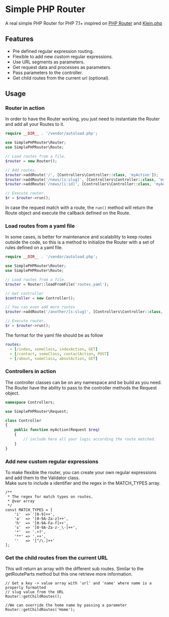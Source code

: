 # Simple PHP Router

A real simple PHP Router for PHP 7.1+ inspired on [PHP Router](https://github.com/dannyvankooten/PHP-Router) and [Klein.php](https://github.com/klein/klein.php)

## Features

- Pre defined regular expression routing.
- Flexible to add new custom regular expressions.
- Use URL segments as parameters.
- Get request data and processes as parameters.
- Pass parameters to the controller.
- Get child routes from the current url (optional).

## Usage

### Router in action
In order to have the Router working, you just need to instantiate the Router and add all your Routes to it.
```php
require __DIR__ . '/vendor/autoload.php';

use SimplePHPRouter\Router;
use SimplePHPRouter\Route;

// Load routes from a file.
$router = new Router();

// Add routes.
$router->addRoute('/', [Controllers\Controller::class, 'myAction']);
$router->addRoute('/news/[s:slug]', [Controllers\Controller::class, 'myAction']);
$router->addRoute('/news/[i:id]', [Controllers\Controller::class, 'myAction'], 'POST');

// Execute router.
$r = $router->run();
```

In case the request match with a route, the `run()` method will return the Route object and execute the callback defined on the Route.

### Load routes from a yaml file
In some cases, is better for maintenance and scalability to keep routes outside the code, so this is a method to initialize the Router with a set of rules defined on a yaml file.

```php
require __DIR__ . '/vendor/autoload.php';

use SimplePHPRouter\Router;
use SimplePHPRouter\Route;

// Load routes from a file.
$router = Router::loadFromFile('routes.yaml');

// Get controller
$controller = new Controller();

// You can even add more routes
$router->addRoute('/another/[s:slug]', [Controllers\Controller::class, 'myAction']);

// Execute router.
$r = $router->run();
```

The format for the yaml file should be as follow
```yaml
routes:
  - [/index, someClass, indexAction, GET]
  - [/contact, someClass, contactAction, POST]
  - [/about, someClass, aboutAction, GET]
```

### Controllers in action

The controller classes can be on any namespace and be build as you need.  
The Router have the ability to pass to the controller methods the Request object.

```php
namespace Controllers;

use SimplePHPRouter\Request;

class Controller
{
    public function myAction(Request $req)
    {
        // include here all your logic according the route matched.
    }
}
```

### Add new custom regular expressions

To make flexible the router, you can create your own regular expressions and add them to the Validator class.  
Make sure to include a identifier and the regex in the MATCH_TYPES array.

```
/**
 * The regex for match types on routes.
 * @var array
 */
const MATCH_TYPES = [
    'i'  => '[0-9]++',
    'a'  => '[0-9A-Za-z]++',
    'h'  => '[0-9A-Fa-f]++',
    's'  => '[0-9A-Za-z-_\-]++',
    '*'  => '.+?',
    '**' => '.++',
    ''   => '[^/\.]++'
];
```

### Get the child routes from the current URL

This will return an array with the different sub routes.
Similar to the getRouteParts method but this one retrieve more information.

```
// Get a key -> value array with 'url' and 'name' where name is a properly formatted
// slug value from the URL
Router::getChildRoutes();

//We can override the home name by passing a parameter
Router::getChildRoutes('Home');

```
